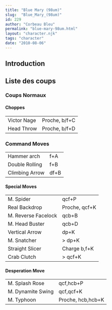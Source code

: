 ```yaml
---
title: "Blue Mary (98um)"
slug:  "Blue_Mary_(98um)"
id: 229
author: "Corbeau Bleu"
permalink: "blue-mary-98um.html"
layout: "character.njk"
tags: "character"
date: "2010-08-06"
---
```


## Introduction

## Liste des coups

### Coups Normaux

#### Choppes

|             |               |
|-------------|---------------|
| Victor Nage | Proche, b/f+C |
| Head Throw  | Proche, b/f+D |

### Command Moves

|                |      |
|----------------|------|
| Hammer arch    | f+A  |
| Double Rolling | f+B  |
| Climbing Arrow | df+B |

#### Special Moves

|                     |               |
|---------------------|---------------|
| M. Spider           | qcf+P         |
| Real Backdrop       | Proche, qcf+K |
| M. Reverse Facelock | qcb+B         |
| M. Head Buster      | qcb+D         |
| Vertical Arrow      | dp+K          |
| M. Snatcher         | \> dp+K       |
| Straight Slicer     | Charge b,f+K  |
| Crab Clutch         | \> qcf+K      |

#### Desperation Move

|                   |                   |
|-------------------|-------------------|
| M. Splash Rose    | qcf,hcb+P         |
| M. Dynamite Swing | qcf,qcf+K         |
| M. Typhoon        | Proche, hcb,hcb+K |
